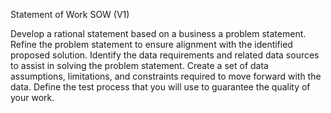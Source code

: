 Statement of Work SOW (V1)

Develop a rational statement based on a business a problem statement.
Refine the problem statement to ensure alignment with the identified proposed solution.
Identify the data requirements and related data sources to assist in solving the problem statement.
Create a set of data assumptions, limitations, and constraints required to move forward with the data.
Define the test process that you will use to guarantee the quality of your work.
